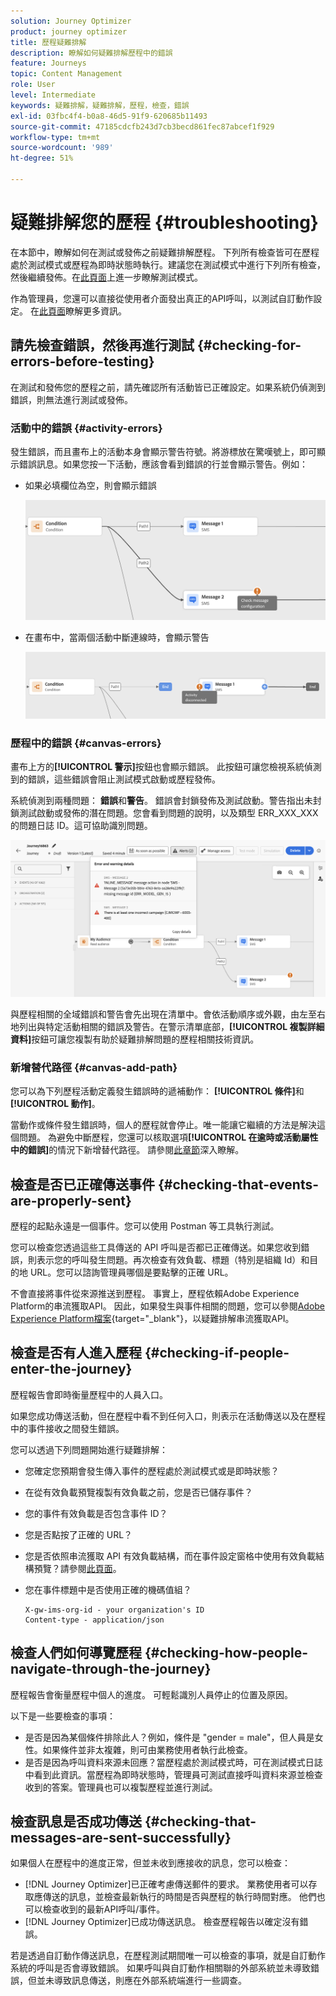 ```yaml
---
solution: Journey Optimizer
product: journey optimizer
title: 歷程疑難排解
description: 瞭解如何疑難排解歷程中的錯誤
feature: Journeys
topic: Content Management
role: User
level: Intermediate
keywords: 疑難排解，疑難排解，歷程，檢查，錯誤
exl-id: 03fbc4f4-b0a8-46d5-91f9-620685b11493
source-git-commit: 47185cdcfb243d7cb3becd861fec87abcef1f929
workflow-type: tm+mt
source-wordcount: '989'
ht-degree: 51%

---
```


# 疑難排解您的歷程 {#troubleshooting}

在本節中，瞭解如何在測試或發佈之前疑難排解歷程。 下列所有檢查皆可在歷程處於測試模式或歷程為即時狀態時執行。建議您在測試模式中進行下列所有檢查，然後繼續發佈。在[此頁面](../building-journeys/testing-the-journey.md)上進一步瞭解測試模式。

作為管理員，您還可以直接從使用者介面發出真正的API呼叫，以測試自訂動作設定。 在[此頁面](../action/troubleshoot-custom-action.md)瞭解更多資訊。

## 請先檢查錯誤，然後再進行測試 {#checking-for-errors-before-testing}

在測試和發佈您的歷程之前，請先確認所有活動皆已正確設定。如果系統仍偵測到錯誤，則無法進行測試或發佈。


### 活動中的錯誤 {#activity-errors}

發生錯誤，而且畫布上的活動本身會顯示警告符號。將游標放在驚嘆號上，即可顯示錯誤訊息。如果您按一下活動，應該會看到錯誤的行並會顯示警告。例如：

* 如果必填欄位為空，則會顯示錯誤

  ![](assets/journey63.png)

* 在畫布中，當兩個活動中斷連線時，會顯示警告

  ![](assets/canvas-disconnected.png)

### 歷程中的錯誤 {#canvas-errors}

畫布上方的&#x200B;**[!UICONTROL 警示]**&#x200B;按鈕也會顯示錯誤。 此按鈕可讓您檢視系統偵測到的錯誤，這些錯誤會阻止測試模式啟動或歷程發佈。

系統偵測到兩種問題： **錯誤**&#x200B;和&#x200B;**警告**。 錯誤會封鎖發佈及測試啟動。警告指出未封鎖測試啟動或發佈的潛在問題。您會看到問題的說明，以及類型 ERR_XXX_XXX 的問題日誌 ID。這可協助識別問題。

![](assets/journey-error-and-warning.png)

<!--Most of the time, errors detected by the system are linked to errors visible on the activities but they can also relate to other issues. In all cases, check alerts and resolve the issue using to the error description. If you cannot identify the issue, use the **[!UICONTROL Copy details]** button to store the alerts, and send them to your administrator.-->

與歷程相關的全域錯誤和警告會先出現在清單中。會依活動順序或外觀，由左至右地列出與特定活動相關的錯誤及警告。在警示清單底部，**[!UICONTROL 複製詳細資料]**&#x200B;按鈕可讓您複製有助於疑難排解問題的歷程相關技術資訊。

### 新增替代路徑 {#canvas-add-path}

您可以為下列歷程活動定義發生錯誤時的遞補動作： **[!UICONTROL 條件]**&#x200B;和&#x200B;**[!UICONTROL 動作]**。

當動作或條件發生錯誤時，個人的歷程就會停止。唯一能讓它繼續的方法是解決這個問題。 為避免中斷歷程，您還可以核取選項&#x200B;**[!UICONTROL 在逾時或活動屬性中的錯誤]**&#x200B;的情況下新增替代路徑。 請參閱[此章節](../building-journeys/using-the-journey-designer.md#paths)深入瞭解。


## 檢查是否已正確傳送事件 {#checking-that-events-are-properly-sent}

歷程的起點永遠是一個事件。您可以使用 Postman 等工具執行測試。

您可以檢查您透過這些工具傳送的 API 呼叫是否都已正確傳送。如果您收到錯誤，則表示您的呼叫發生問題。再次檢查有效負載、標題（特別是組織 Id）和目的地 URL。您可以諮詢管理員哪個是要點擊的正確 URL。

不會直接將事件從來源推送到歷程。 事實上，歷程依賴Adobe Experience Platform的串流獲取API。 因此，如果發生與事件相關的問題，您可以參閱[Adobe Experience Platform檔案](https://experienceleague.adobe.com/docs/experience-platform/ingestion/streaming/troubleshooting.html){target="_blank"}，以疑難排解串流獲取API。

## 檢查是否有人進入歷程 {#checking-if-people-enter-the-journey}

歷程報告會即時衡量歷程中的人員入口。

如果您成功傳送活動，但在歷程中看不到任何入口，則表示在活動傳送以及在歷程中的事件接收之間發生錯誤。

您可以透過下列問題開始進行疑難排解：

* 您確定您預期會發生傳入事件的歷程處於測試模式或是即時狀態？
* 在從有效負載預覽複製有效負載之前，您是否已儲存事件？
* 您的事件有效負載是否包含事件 ID？
* 您是否點按了正確的 URL？
* 您是否依照串流獲取 API 有效負載結構，而在事件設定窗格中使用有效負載結構預覽？請參閱[此頁面](../event/about-creating.md#preview-the-payload)。
* 您在事件標題中是否使用正確的機碼值組？

  ```
  X-gw-ims-org-id - your organization's ID
  Content-type - application/json
  ```

## 檢查人們如何導覽歷程 {#checking-how-people-navigate-through-the-journey}

歷程報告會衡量歷程中個人的進度。 可輕鬆識別人員停止的位置及原因。

以下是一些要檢查的事項：

* 是否是因為某個條件排除此人？例如，條件是 &quot;gender = male&quot;，但人員是女性。如果條件並非太複雜，則可由業務使用者執行此檢查。
* 是否是因為呼叫資料來源未回應？當歷程處於測試模式時，可在測試模式日誌中看到此資訊。當歷程為即時狀態時，管理員可測試直接呼叫資料來源並檢查收到的答案。管理員也可以複製歷程並進行測試。

## 檢查訊息是否成功傳送 {#checking-that-messages-are-sent-successfully}

如果個人在歷程中的進度正常，但並未收到應接收的訊息，您可以檢查：

* [!DNL Journey Optimizer]已正確考慮傳送郵件的要求。 業務使用者可以存取應傳送的訊息，並檢查最新執行的時間是否與歷程的執行時間對應。 他們也可以檢查收到的最新API呼叫/事件。
* [!DNL Journey Optimizer]已成功傳送訊息。 檢查歷程報告以確定沒有錯誤。

若是透過自訂動作傳送訊息，在歷程測試期間唯一可以檢查的事項，就是自訂動作系統的呼叫是否會導致錯誤。 如果呼叫與自訂動作相關聯的外部系統並未導致錯誤，但並未導致訊息傳送，則應在外部系統端進行一些調查。
